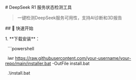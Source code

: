 \# DeepSeek R1 服务状态检测工具



> 一键检测DeepSeek服务可用性，支持AI诊断和3D报告



\## 🚀 快速开始

1\. \*\*下载安装\*\*：

&nbsp;  ```powershell

&nbsp;  iwr https://raw.githubusercontent.com/your-username/your-repo/main/installer.bat -OutFile install.bat

&nbsp;  .\\install.bat

